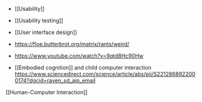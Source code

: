   - [[Usability]]
  - [[Usability testing]]
  - [[User interface design]]

  - https://floe.butterbrot.org/matrix/rants/weird/
  - https://www.youtube.com/watch?v=9qtd8Hc90Hw

  - [[Embodied cognition]] and child
    computer interaction
    https://www.sciencedirect.com/science/article/abs/pii/S2212868922000174?dgcid=raven_sd_aip_email

[[Human-Computer Interaction]]